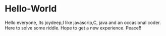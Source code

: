 # Hello-World

Hello everyone,
  Its joydeep,I like javascrip,C, java and an occasional coder. 
  Here to solve some riddle. Hope to get a new experience. Peace!!
